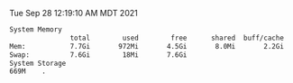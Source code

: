 Tue Sep 28 12:19:10 AM MDT 2021
```bash
System Memory
               total        used        free      shared  buff/cache   available
Mem:           7.7Gi       972Mi       4.5Gi       8.0Mi       2.2Gi       6.4Gi
Swap:          7.6Gi        18Mi       7.6Gi
System Storage
669M	.
```
